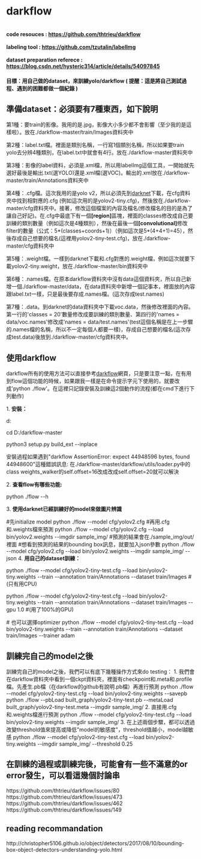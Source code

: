 # darkflow

<br><b>code resouces : https://github.com/thtrieu/darkflow</b></br>
<br><b>labeling tool : https://github.com/tzutalin/labelImg</b></br>
<br><b>dataset preparation referece : https://blog.csdn.net/hysteric314/article/details/54097845</b></br>
<h4>目標：用自己做的dataset，來訓練yolo/darkflow ( 提醒：這是將自己測試過程、遇到的困難都做一個紀錄 )</h4>

<h2>準備dataset：必須要有7種東西，如下說明</h2>  
第1種：要train的影像。我用的是.jpg，影像大小多少都不會影響（至少我的是這樣啦）。放在./darkflow-master/train/Images資料夾中<p>
    <p>
第2種：label.txt檔。裡面是類別名稱，一行寫1個類別名稱，所以如果要train yolo去分辨4種類別，在label.txt中就會有4行。放在./darkflow-master資料夾中<p> 
    <p>
第3種：影像的label資料，必須是.xml檔，所以用labelImg這個工具，一開始就先選好最後是輸出.txt(選YOLO)還是.xml檔(選VOC)。輸出的.xml放在./darkflow-master/train/Annotations資料夾中<p>
    <p>
第4種：.cfg檔。這次我用的是yolo v2，所以必須先到<a href="https://github.com/pjreddie/darknet">darknet</a>下載，在cfg資料夾中找到相對應的.cfg (例如這次用的是yolov2-tiny.cfg)，然後放在./darkflow-master/cfg資料夾中。接著，修改這個檔案的內容及檔名(修改檔名的目的是為了讓自己好記)。在.cfg中最底下有一個<b>[region]</b>區塊，裡面的classes修改成自己要訓練的類別數量（例如這次是4種類別），然後在最後一個<b>[convolutional]</b>修改filter的數量（公式：5*(classes+coords+1)）（例如這次是5*(4+4+1)=45），然後存成自己想要的檔名(這裡用yolov2-tiny-test.cfg)，放在./darkflow-master/cfg資料夾中<p>
<p>
第5種：.weight檔。一樣到darknet下載和.cfg對應的.weight檔，例如這次就要下載yolov2-tiny.weight，放在./darkflow-master/bin資料夾中<p>
    <p>
第6種：.names檔。在原本darkflow資料夾中沒有data這個資料夾，所以自己新增一個./darkflow-master/data，在data資料夾中新增一個記事本，裡面放的內容跟label.txt一樣，只是最後要存成.names檔。(這次存成test.names)<p>
    <p>
第7種：.data。到darknet的data資料夾中下載voc.data，然後修改裡面的內容。第一行的'classes = 20'數量修改成要訓練的類別數量、第四行的'names = data/voc.names'修改成'names = data/test.names'(test這個名稱是在上一步驟的.names檔的名稱，所以不一定每個人都要一樣)，存成自己想要的檔名(這次存成test.data)後放到./darkflow-master/cfg資料夾中。<p>
    
<h2>使用darkflow</h2> 
darkflow所有的使用方法可以直接參考<a href="https://github.com/thtrieu/darkflow">darkflow</a>網頁，只是要注意一點，在有用到flow這個功能的時候，如果跟我一樣是在命令提示字元下使用的，就要改成'python ./flow'。在這裡只記錄安裝及訓練這2個動作的流程(都在cmd下進行下列動作)<p>
<p>
1. <b>安裝：</b><p>  
    d:<p>                                                                                                                                       cd D:/darkflow-master<p>                                                                                                                   python3 setup.py build_ext --inplace<p>
    <p>
        安裝過程如果遇到"darkflow AssertionError: expect 44948596 bytes, found 44948600"這種錯誤訊息: 在./darkflow-master/darkflow/utils/loader.py中的class weights_walker的self.offset=16改成改成self.offset=20就可以解決<p>
2. <b>查看flow有哪些功能:</b><p>
    python ./flow --h<p>
        <p>
3. <b>使用darknet已經訓練好的model來做圖片辨識</b><p>
    #先initialize model  
    python ./flow --model cfg/yolov2.cfg  
    #再用.cfg和.weights檔來預測  
    python ./flow --model cfg/yolov2.cfg --load bin/yolov2.weights --imgdir sample_img/
    #預測的結果會在./sample_img/out/裡面  
    #想看到預測的結果的bounding box訊息，就要加入json參數  
    python ./flow --model cfg/yolov2.cfg --load bin/yolov2.weights --imgdir sample_img/ --json
4. <b>用自己的dataset訓練：</b><p>
    python ./flow --model cfg/yolov2-tiny-test.cfg --load bin/yolov2-tiny.weights --train --annotation train/Annotations --dataset train/Images  #(只有用CPU)<p>
    python ./flow --model cfg/yolov2-tiny-test.cfg --load bin/yolov2-tiny.weights --train --annotation train/Annotations --dataset train/Images --gpu 1.0  #(用了100%的GPU)<p>
    # 也可以選擇optimizer  
        python ./flow --model cfg/yolov2-tiny-test.cfg --load bin/yolov2-tiny.weights --train --annotation train/Annotations --dataset train/Images --trainer adam
    
<h2>訓練完自己的model之後</h2>  
訓練完自己的model之後，我們可以有底下幾種操作方式來do testing：  
1. 我們會在darkflow資料夾中看到一個ckpt資料夾，裡面有checkpoint和.meta和.profile檔。先產生.pb檔（在darkflow的github有說明.pb檔）再進行預測  
python ./flow --model cfg/yolov2-tiny-test.cfg --load bin/yolov2-tiny.weights --savepb  
python ./flow --pbLoad built_graph/yolov2-tiny-test.pb --metaLoad built_graph/yolov2-tiny-test.meta --imgdir sample_img/  
2. 直接用.cfg和.weights檔進行預測  
python ./flow --model cfg/yolov2-tiny-test.cfg --load bin/yolov2-tiny.weights --imgdir sample_img/  
3. 在上述兩個步驟，都可以透過改變threshold值來提高或降低"model的敏感度"，threshold值越小，model越敏感  
python ./flow --model cfg/yolov2-tiny-test.cfg --load bin/yolov2-tiny.weights --imgdir sample_img/ --threshold 0.25
  
  <h2>在訓練的過程或訓練完後，可能會有一些不滿意的or error發生，可以看這幾個討論串</h2>  
  https://github.com/thtrieu/darkflow/issues/80  
  https://github.com/thtrieu/darkflow/issues/473  
  https://github.com/thtrieu/darkflow/issues/462  
  https://github.com/thtrieu/darkflow/issues/149
  
<h2>reading recommandation</h2>  
http://christopher5106.github.io/object/detectors/2017/08/10/bounding-box-object-detectors-understanding-yolo.html
